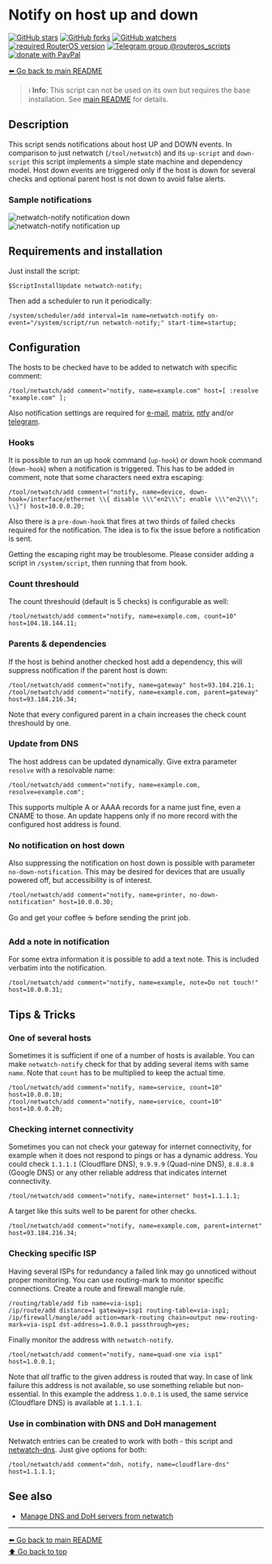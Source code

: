 Notify on host up and down
==========================

[![GitHub stars](https://img.shields.io/github/stars/eworm-de/routeros-scripts?logo=GitHub&style=flat&color=red)](https://github.com/eworm-de/routeros-scripts/stargazers)
[![GitHub forks](https://img.shields.io/github/forks/eworm-de/routeros-scripts?logo=GitHub&style=flat&color=green)](https://github.com/eworm-de/routeros-scripts/network)
[![GitHub watchers](https://img.shields.io/github/watchers/eworm-de/routeros-scripts?logo=GitHub&style=flat&color=blue)](https://github.com/eworm-de/routeros-scripts/watchers)
[![required RouterOS version](https://img.shields.io/badge/RouterOS-7.12-yellow?style=flat)](https://mikrotik.com/download/changelogs/)
[![Telegram group @routeros_scripts](https://img.shields.io/badge/Telegram-%40routeros__scripts-%2326A5E4?logo=telegram&style=flat)](https://t.me/routeros_scripts)
[![donate with PayPal](https://img.shields.io/badge/Like_it%3F-Donate!-orange?logo=githubsponsors&logoColor=orange&style=flat)](https://www.paypal.com/cgi-bin/webscr?cmd=_s-xclick&hosted_button_id=A4ZXBD6YS2W8J)

[⬅️ Go back to main README](../README.md)

> ℹ️ **Info**: This script can not be used on its own but requires the base
> installation. See [main README](../README.md) for details.

Description
-----------

This script sends notifications about host UP and DOWN events. In comparison
to just netwatch (`/tool/netwatch`) and its `up-script` and `down-script`
this script implements a simple state machine and dependency model. Host
down events are triggered only if the host is down for several checks and
optional parent host is not down to avoid false alerts.

### Sample notifications

![netwatch-notify notification down](netwatch-notify.d/notification-01-down.avif)  
![netwatch-notify notification up](netwatch-notify.d/notification-02-up.avif)

Requirements and installation
-----------------------------

Just install the script:

    $ScriptInstallUpdate netwatch-notify;

Then add a scheduler to run it periodically:

    /system/scheduler/add interval=1m name=netwatch-notify on-event="/system/script/run netwatch-notify;" start-time=startup;

Configuration
-------------

The hosts to be checked have to be added to netwatch with specific comment:

    /tool/netwatch/add comment="notify, name=example.com" host=[ :resolve "example.com" ];

Also notification settings are required for
[e-mail](mod/notification-email.md),
[matrix](mod/notification-matrix.md),
[ntfy](mod/notification-ntfy.md) and/or
[telegram](mod/notification-telegram.md).

### Hooks

It is possible to run an up hook command (`up-hook`) or down hook command
(`down-hook`) when a notification is triggered. This has to be added in
comment, note that some characters need extra escaping:

    /tool/netwatch/add comment=("notify, name=device, down-hook=/interface/ethernet \\{ disable \\\"en2\\\"; enable \\\"en2\\\"; \\}") host=10.0.0.20;

Also there is a `pre-down-hook` that fires at two thirds of failed checks
required for the notification. The idea is to fix the issue before a
notification is sent.

Getting the escaping right may be troublesome. Please consider adding a
script in `/system/script`, then running that from hook.

### Count threshould

The count threshould (default is 5 checks) is configurable as well:

    /tool/netwatch/add comment="notify, name=example.com, count=10" host=104.18.144.11;

### Parents & dependencies

If the host is behind another checked host add a dependency, this will
suppress notification if the parent host is down:

    /tool/netwatch/add comment="notify, name=gateway" host=93.184.216.1;
    /tool/netwatch/add comment="notify, name=example.com, parent=gateway" host=93.184.216.34;

Note that every configured parent in a chain increases the check count
threshould by one.

### Update from DNS

The host address can be updated dynamically. Give extra parameter `resolve`
with a resolvable name:

    /tool/netwatch/add comment="notify, name=example.com, resolve=example.com";

This supports multiple A or AAAA records for a name just fine, even a CNAME
to those. An update happens only if no more record with the configured host
address is found.

### No notification on host down

Also suppressing the notification on host down is possible with parameter
`no-down-notification`. This may be desired for devices that are usually
powered off, but accessibility is of interest.

    /tool/netwatch/add comment="notify, name=printer, no-down-notification" host=10.0.0.30;

Go and get your coffee ☕️ before sending the print job.

### Add a note in notification

For some extra information it is possible to add a text note. This is
included verbatim into the notification.

    /tool/netwatch/add comment="notify, name=example, note=Do not touch!" host=10.0.0.31;

Tips & Tricks
-------------

### One of several hosts

Sometimes it is sufficient if one of a number of hosts is available. You can
make `netwatch-notify` check for that by adding several items with same
`name`. Note that `count` has to be multiplied to keep the actual time.

    /tool/netwatch/add comment="notify, name=service, count=10" host=10.0.0.10;
    /tool/netwatch/add comment="notify, name=service, count=10" host=10.0.0.20;

### Checking internet connectivity

Sometimes you can not check your gateway for internet connectivity, for
example when it does not respond to pings or has a dynamic address. You could
check `1.1.1.1` (Cloudflare DNS), `9.9.9.9` (Quad-nine DNS), `8.8.8.8`
(Google DNS) or any other reliable address that indicates internet
connectivity.

    /tool/netwatch/add comment="notify, name=internet" host=1.1.1.1;

A target like this suits well to be parent for other checks.

    /tool/netwatch/add comment="notify, name=example.com, parent=internet" host=93.184.216.34;

### Checking specific ISP

Having several ISPs for redundancy a failed link may go unnoticed without
proper monitoring. You can use routing-mark to monitor specific connections.
Create a route and firewall mangle rule.

    /routing/table/add fib name=via-isp1;
    /ip/route/add distance=1 gateway=isp1 routing-table=via-isp1;
    /ip/firewall/mangle/add action=mark-routing chain=output new-routing-mark=via-isp1 dst-address=1.0.0.1 passthrough=yes;

Finally monitor the address with `netwatch-notify`.

    /tool/netwatch/add comment="notify, name=quad-one via isp1" host=1.0.0.1;

Note that *all* traffic to the given address is routed that way. In case of
link failure this address is not available, so use something reliable but
non-essential. In this example the address `1.0.0.1` is used, the same service
(Cloudflare DNS) is available at `1.1.1.1`.

### Use in combination with DNS and DoH management

Netwatch entries can be created to work with both - this script and
[netwatch-dns](netwatch-dns.md). Just give options for both:

    /tool/netwatch/add comment="doh, notify, name=cloudflare-dns" host=1.1.1.1;

See also
--------

* [Manage DNS and DoH servers from netwatch](netwatch-dns.md)

---
[⬅️ Go back to main README](../README.md)  
[⬆️ Go back to top](#top)
